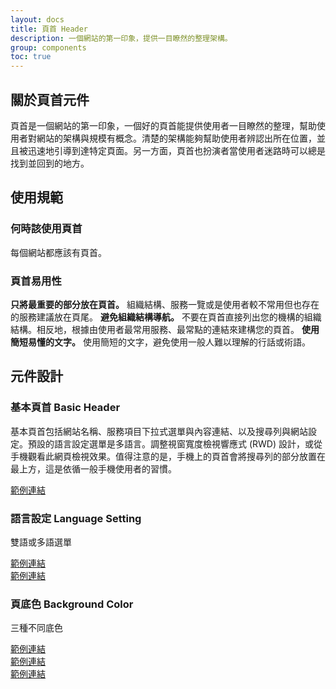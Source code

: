 ```yaml
---
layout: docs
title: 頁首 Header
description: 一個網站的第一印象，提供一目瞭然的整理架構。
group: components
toc: true
---
```


## 關於頁首元件

頁首是一個網站的第一印象，一個好的頁首能提供使用者一目瞭然的整理，幫助使用者對網站的架構與規模有概念。清楚的架構能夠幫助使用者辨認出所在位置，並且被迅速地引導到達特定頁面。另一方面，頁首也扮演者當使用者迷路時可以總是找到並回到的地方。

## 使用規範

### 何時該使用頁首

每個網站都應該有頁首。

### 頁首易用性

**只將最重要的部分放在頁首。** 組織結構、服務一覽或是使用者較不常用但也存在的服務建議放在頁尾。
**避免組織結構導航。** 不要在頁首直接列出您的機構的組織結構。相反地，根據由使用者最常用服務、最常點的連結來建構您的頁首。
**使用簡短易懂的文字。** 使用簡短的文字，避免使用一般人難以理解的行話或術語。

## 元件設計

### 基本頁首 Basic Header

基本頁首包括網站名稱、服務項目下拉式選單與內容連結、以及搜尋列與網站設定。預設的語言設定選單是多語言。調整視窗寬度檢視響應式 (RWD) 設計，或從手機觀看此網頁檢視效果。值得注意的是，手機上的頁首會將搜尋列的部分放置在最上方，這是依循一般手機使用者的習慣。

[範例連結](/docs/examples/headers/header1)

### 語言設定 Language Setting

雙語或多語選單

[範例連結](/docs/examples/headers/header2)<br>
[範例連結](/docs/examples/headers/header3)

### 頁底色 Background Color

三種不同底色

[範例連結](/docs/examples/headers/header4)<br>
[範例連結](/docs/examples/headers/header5)<br>
[範例連結](/docs/examples/headers/header6)<br>